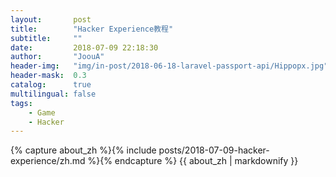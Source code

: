 ```yaml
---
layout:       post
title:        "Hacker Experience教程"
subtitle:     ""
date:         2018-07-09 22:18:30
author:       "JoouA"
header-img:   "img/in-post/2018-06-18-laravel-passport-api/Hippopx.jpg"
header-mask:  0.3
catalog:      true
multilingual: false
tags:
    - Game
    - Hacker
---
```


<div class="zh post-container">
    {% capture about_zh %}{% include posts/2018-07-09-hacker-experience/zh.md %}{% endcapture %}
    {{ about_zh | markdownify }}
</div>